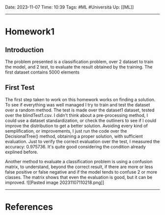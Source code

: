 Date: 2023-11-07
Time: 10:39
Tags: #ML #Università 
Up: [[ML]]

---
# Homework1
 
## Introduction
The problem presented is a classification problem, over 2 dataset to train the model, and 2 test, to evaluate the result obtained by the training. The first dataset contains 5000 elements 

## First Test
The first step taken to work on this homework works on finding a solution. To see if everything was well managed I try to train and test the dataset over a random method. The test is made over the dataset1 dataset, tested over the blindTest1.csv. I didn't think about a pre-processing method, I could use a dataset standardization, or check the outliners to see if I could improve the distribution to get a better solution. Avoiding every kind of semplification, or improvements, I just run the code over the DecisionalTree() method, obtaining a proper solution, with sufficient evaluation. Just to verify the correct evaluation over the test, I measured the accuracy: 0.975736. It's quite good considering the condition already explined before. 

Another method to evaluate a classification problem is using a confusion matrix, to understand, beyond the correct result, if there are more or less false positive or false negative and if the model tends to confuse 2 or more classes. The matrix shows that even the evaluation is good, but it can be improved.
![[Pasted image 20231107110218.png]]

---
# References
